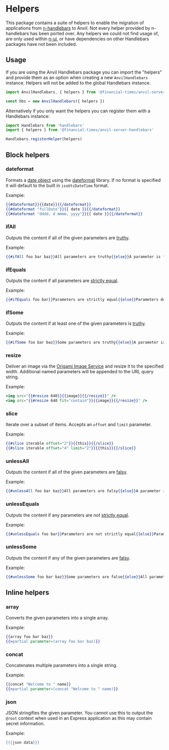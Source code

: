 # Helpers

This package contains a suite of helpers to enable the migration of applications from [n-handlebars] to Anvil. Not every helper provided by n-handlebars has been ported over. Any helpers we could not find usage of, are only used within [n-ui], or have dependencies on other Handlebars packages have not been included.

[n-ui]: https://github.com/Financial-Times/n-ui/]
[n-handlebars]: https://github.com/Financial-Times/n-handlebars


## Usage

If you are using the Anvil Handlebars package you can import the "helpers" and provide them as an option when creating a new `AnvilHandlebars` instance. Helpers will not be added to the global Handlebars instance.

```js
import AnvilHandlebars, { helpers } from '@financial-times/anvil-server-handlebars'

const hbs = new AnvilHandlebars({ helpers })
```

Alternatively if you only want the helpers you can register them with a Handlebars instance:

```js
import Handlebars from 'handlebars'
import { helpers } from '@financial-times/anvil-server-handlebars'

Handlebars.registerHelper(helpers)
```


## Block helpers

### dateformat

Formats a [date object] using the [dateformat] library. If no format is specified it will default to the built in `isoUtcDateTime` format.

Example:

```hbs
{{#dateformat}}{{date}}{{/dateformat}}
{{#dateformat "fullDate"}}{{ date }}{{/dateformat}}
{{#dateformat "dddd, d mmmm, yyyy"}}{{ date }}{{/dateformat}}
```

[date object]: https://developer.mozilla.org/en-US/docs/Web/JavaScript/Reference/Global_Objects/Date
[dateformat]: https://www.npmjs.com/package/dateformat

### ifAll

Outputs the content if all of the given parameters are [truthy].

Example:

```hbs
{{#ifAll foo bar baz}}All parameters are truthy{{else}}A parameter is falsy{{/ifAll}}
```

[truthy]: https://developer.mozilla.org/en-US/docs/Glossary/Truthy

### ifEquals

Outputs the content if all parameters are [strictly equal].

Example:

```hbs
{{#ifEquals foo bar}}Parameters are strictly equal{{else}}Parameters do not match{{/ifEquals}}
```

[strictly equal]: https://developer.mozilla.org/en-US/docs/Web/JavaScript/Equality_comparisons_and_sameness

### ifSome

Outputs the content if at least one of the given parameters is [truthy].

Example:

```hbs
{{#ifSome foo bar baz}}Some parameters are truthy{{else}}A parameter is falsy{{/ifSome}}
```

### resize

Deliver an image via the [Origami Image Service] and resize it to the specified width. Additional named parameters will be appended to the URL query string.

Example:

```hbs
<img src="{{#resize 640}}{{image}}{{/resize}}" />
<img src="{{#resize 640 fit="contain"}}{{image}}{{/resize}}" />
```

[Origami Image Service]: https://www.ft.com/__origami/service/image/v2/

### slice

Iterate over a subset of items. Accepts an `offset` and `limit` parameter.

Example:

```hbs
{{#slice iterable offset="2"}}{{this}}{{/slice}}
{{#slice iterable offset="4" limit="2"}}{{this}}{{/slice}}
```

### unlessAll

Outputs the content if all of the given parameters are [falsy].

Example:

```hbs
{{#unlessAll foo bar baz}}All parameters are falsy{{else}}A parameter is truthy{{/unlessAll}}
```

[falsy]: https://developer.mozilla.org/en-US/docs/Glossary/Falsy

### unlessEquals

Outputs the content if any parameters are _not_ [strictly equal].

Example:

```hbs
{{#unlessEquals foo bar}}Parameters are not strictly equal{{else}}Parameters match{{/unlessEquals}}
```

### unlessSome

Outputs the content if any of the given parameters are [falsy].

Example:

```hbs
{{#unlessSome foo bar baz}}Some parameters are false{{else}}All parameters are truthy{{/unlessSome}}
```


## Inline helpers

### array

Converts the given parameters into a single array.

Example:

```hbs
{{array foo bar baz}}
{{>partial parameter=(array foo bar baz)}}
```

### concat

Concatenates multiple parameters into a single string.

Example:

```hbs
{{concat "Welcome to " name}}
{{>partial parameter=(concat "Welcome to " name)}}
```

### json

JSON stringifies the given parameter. You cannot use this to output the `@root` context when used in an Express application as this may contain secret information.

Example:

```hbs
{{{json data}}}
```
